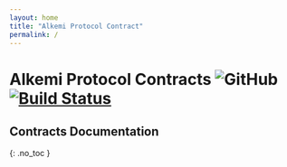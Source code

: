 ```yaml
---
layout: home
title: "Alkemi Protocol Contract"
permalink: /
---
```


# Alkemi Protocol Contracts ![GitHub](https://img.shields.io/github/license/project-alkemi/alkemi-protocol) [![Build Status](https://travis-ci.com/project-alkemi/alkemi-protocol.svg?branch=master)](https://travis-ci.com/project-alkemi/alkemi-protocol)


## Contracts Documentation

{: .no_toc }
